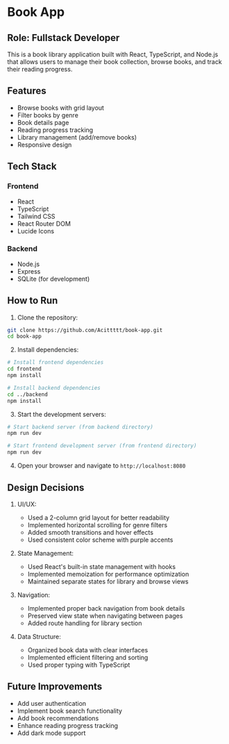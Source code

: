 # Book App

## Role: Fullstack Developer

This is a book library application built with React, TypeScript, and Node.js that allows users to manage their book collection, browse books, and track their reading progress.

## Features

- Browse books with grid layout
- Filter books by genre
- Book details page
- Reading progress tracking
- Library management (add/remove books)
- Responsive design

## Tech Stack

### Frontend
- React
- TypeScript
- Tailwind CSS
- React Router DOM
- Lucide Icons

### Backend
- Node.js
- Express
- SQLite (for development)

## How to Run

1. Clone the repository:
```bash
git clone https://github.com/Acittttt/book-app.git
cd book-app
```

2. Install dependencies:
```bash
# Install frontend dependencies
cd frontend
npm install

# Install backend dependencies
cd ../backend
npm install
```

3. Start the development servers:
```bash
# Start backend server (from backend directory)
npm run dev

# Start frontend development server (from frontend directory)
npm run dev
```

4. Open your browser and navigate to `http://localhost:8080`

## Design Decisions

1. UI/UX:
   - Used a 2-column grid layout for better readability
   - Implemented horizontal scrolling for genre filters
   - Added smooth transitions and hover effects
   - Used consistent color scheme with purple accents

2. State Management:
   - Used React's built-in state management with hooks
   - Implemented memoization for performance optimization
   - Maintained separate states for library and browse views

3. Navigation:
   - Implemented proper back navigation from book details
   - Preserved view state when navigating between pages
   - Added route handling for library section

4. Data Structure:
   - Organized book data with clear interfaces
   - Implemented efficient filtering and sorting
   - Used proper typing with TypeScript

## Future Improvements

- Add user authentication
- Implement book search functionality
- Add book recommendations
- Enhance reading progress tracking
- Add dark mode support
